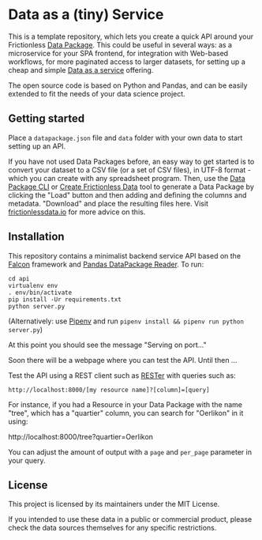 # Data as a (tiny) Service

This is a template repository, which lets you create a quick API around your Frictionless [Data Package](https://frictionlessdata.io/). This could be useful in several ways: as a microservice for your SPA frontend, for integration with Web-based workflows, for more paginated access to larger datasets, for setting up a cheap and simple [Data as a service](https://en.wikipedia.org/wiki/Data_as_a_service) offering.

The open source code is based on Python and Pandas, and can be easily extended to fit the needs of your data science project.

## Getting started

Place a `datapackage.json` file and `data` folder with your own data to start setting up an API.

If you have not used Data Packages before, an easy way to get started is to convert your dataset to a CSV file (or a set of CSV files), in UTF-8 format - which you can create with any spreadsheet program. Then, use the [Data Package CLI](https://github.com/frictionlessdata/datapackage-py#cli) or [Create Frictionless Data](https://create.frictionlessdata.io) tool to generate a Data Package by clicking the "Load" button and then adding and defining the columns and metadata. "Download" and place the resulting files here. Visit [frictionlessdata.io](https://frictionlessdata.io) for more advice on this.

## Installation

This repository contains a minimalist backend service API based on the [Falcon](http://falconframework.org/) framework and [Pandas DataPackage Reader](https://github.com/rgieseke/pandas-datapackage-reader). To run:

```
cd api
virtualenv env
. env/bin/activate
pip install -Ur requirements.txt
python server.py
```

(Alternatively: use [Pipenv](https://pipenv.pypa.io/en/latest/) and run `pipenv install && pipenv run python server.py`)

At this point you should see the message "Serving on port..."

Soon there will be a webpage where you can test the API. Until then ...

Test the API using a REST client such as [RESTer](https://github.com/frigus02/RESTer) with queries such as:

`http://localhost:8000/[my resource name]?[column]=[query]`

For instance, if you had a Resource in your Data Package with the name "tree", which has a "quartier" column, you can search for "Oerlikon" in it using:

http://localhost:8000/tree?quartier=Oerlikon

You can adjust the amount of output with a `page` and `per_page` parameter in your query.

## License

This project is licensed by its maintainers under the MIT License.

If you intended to use these data in a public or commercial product, please
check the data sources themselves for any specific restrictions.
